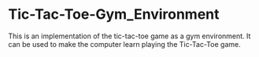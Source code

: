 # Tic-Tac-Toe-Gym_Environment
This is an implementation of the tic-tac-toe game as a gym environment. It can be used to make the computer learn playing the Tic-Tac-Toe game.
